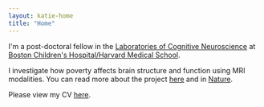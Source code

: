 ```yaml
---
layout: katie-home
title: "Home"
---
```



I'm a post-doctoral fellow in the [Laboratories of Cognitive Neuroscience](http://www.childrenshospital.org/research/labs/laboratories-of-cognitive-neuroscience) at [Boston Children's Hospital/Harvard Medical School](https://hms.harvard.edu/affiliates/boston-childrens-hospital).  

I investigate how poverty affects brain structure and function using MRI modalities. You can read more about the project [here](https://www.lcn-bean.org) and in [Nature](https://www.nature.com/news/how-poverty-affects-the-brain-1.22280).

Please view my CV [here](https://georgetown.box.com/s/6m7rd6txxt4mm0qeuenp7gaymmpza3ka).

<!--stackedit_data:
eyJoaXN0b3J5IjpbLTYxOTc0MjMyOCwxODcwOTgyMzI2LDc4Nz
Q2NjY0N119
-->
